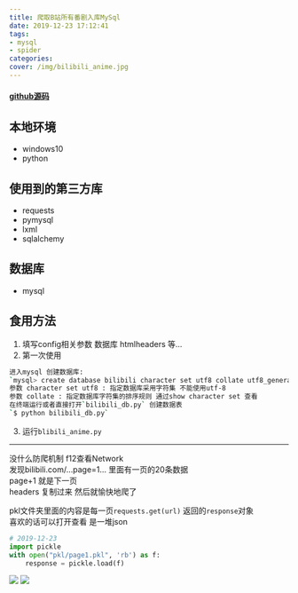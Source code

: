 ```yaml
---
title: 爬取B站所有番剧入库MySql
date: 2019-12-23 17:12:41
tags: 
- mysql
- spider
categories:
cover: /img/bilibili_anime.jpg
---
```

 
#### [github源码](https://github.com/Hotobun/Code/tree/master/python/spider/bilibili/anime)
## 本地环境
- windows10 
- python 
 
## 使用到的第三方库
- requests
- pymysql
- lxml
- sqlalchemy
 
## 数据库
- mysql
 
## 食用方法
1. 填写config相关参数 数据库 htmlheaders 等...  
2. 第一次使用   
``` bash
进入mysql 创建数据库:  
`mysql> create database bilibili character set utf8 collate utf8_general_ci;`  
参数 character set utf8 : 指定数据库采用字符集 不能使用utf-8  
参数 collate : 指定数据库字符集的排序规则 通过show character set 查看  
在终端运行或者直接打开`bilibili_db.py` 创建数据表  
`$ python bilibili_db.py`  
```
3. 运行`blibili_anime.py`

 
*** 
没什么防爬机制 f12查看Network   
发现bilibili.com/...page=1... 里面有一页的20条数据   
page+1 就是下一页  
headers 复制过来 然后就愉快地爬了   
 
pkl文件夹里面的内容是每一页`requests.get(url)` 返回的`response`对象   
喜欢的话可以打开查看 是一堆json  
``` python
# 2019-12-23
import pickle
with open("pkl/page1.pkl", 'rb') as f:
    response = pickle.load(f)
```
 
![](/img/archive_img/bilibili_spider1.png) 
![](/img/archive_img/bilibili_spider2.png)
